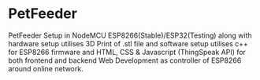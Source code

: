 # PetFeeder
PetFeeder Setup in NodeMCU ESP8266(Stable)/ESP32(Testing) along with hardware setup utilises 3D Print of .stl file and software setup utilises c++ for ESP8266 firmware and HTML, CSS &amp; Javascript (ThingSpeak API) for both frontend and backend Web Development as controller of ESP8266 around online network.

